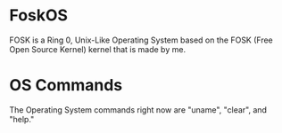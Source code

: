 # FoskOS
FOSK is a Ring 0, Unix-Like Operating System based on the FOSK (Free Open Source Kernel) kernel that is made by me.

# OS Commands
The Operating System commands right now are "uname", "clear", and "help."
